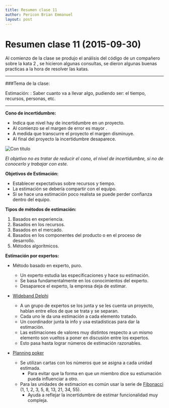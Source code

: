 ```yaml
---
title: Resumen clase 11
author: Pericon Brian Emmanuel
layout: post
---
```


Resumen clase 11 (2015-09-30)
==============================

Al comienzo de la clase se produjo el análisis del código de un compañero  sobre la kata 2 , se hicieron algunas consultas, se dieron algunas buenas practicas a la hora de resolver las katas.

---

###Tema de la clase:

Estimación:
: Saber cuanto va a llevar algo, pudiendo ser:  el tiempo, recursos, personas, etc.

---

__Cono de incertidumbre:__

*  Indica que nivel hay de incertidumbre en un proyecto.
* Al comienzo se el margen de error es mayor .
* A medida que transcurre el proyecto el margen disminuye.
* Al final del proyecto la incertidumbre desaparece.

![Con titulo](http://www.microsoft.com/china/technet/images/itsolutions/techguide/innsol/images/msfpmd07.gif "Cono de incertidumbre")

_El objetivo no es tratar de reducir el cono, el nivel de incertidumbre, si no de conocerlo y trabajar con este._

__Objetivos de Estimación:__

* Establecer expectativas sobre recursos y tiempo.
* La estimación se debería compartir con el equipo.
* Si se hace una estimación poco realista se puede perder confianza dentro del equipo.

__Tipos de métodos de estimación:__

1. Basados en experiencia.
2. Basados en los recursos.
3. Basados en el mercado.
4. Basados en los componentes del producto o en el proceso de desarrollo.
5. Métodos algorítmicos.

__Estimación por expertos:__

+ Método basado en experto, puro.
	+ Un experto estudia las especificaciones y hace su estimación.
	+ Se basa fundamentalmente en los conocimientos del experto.
	+ Desaparece el experto, la empresa deja de estimar.

+ [Wideband Delphi](https://en.wikipedia.org/wiki/Wideband_delphi)
	+ A un grupo de expertos se los junta y se les cuenta un proyecto, hablan entre ellos de que se trata y se separan.
	+  Cada uno le da una estimación a cada elemento tratado.
	+ Un coordinador junta la info y usa estadísticas para dar la estimación.
	+  Las estimaciones de valores muy distintos respecto a un mismo elemento son vueltos a poner en discusión entre los expertos.
	+ Esto pasa hasta lograr números de estimación razonables. 

+ [ Planning poker](https://es.wikipedia.org/wiki/Planning_poker)
	+ Se utilizan cartas con los números que se asigna a cada unidad estimada.
		+ Para evitar que la forma en que un miembro dice su estiumación pueda influenciar a otro.
	+ Para las unidades de estimacion es común usar la serie de [Fibonacci](https://es.wikipedia.org/wiki/Sucesi%C3%B3n_de_Fibonacci) (1, 1, 2, 3, 5, 8, 13, 21, 34, 55).
		+ Ayuda a reflejar la incertidumbre de estimar funcionalidad muy compleja. 
